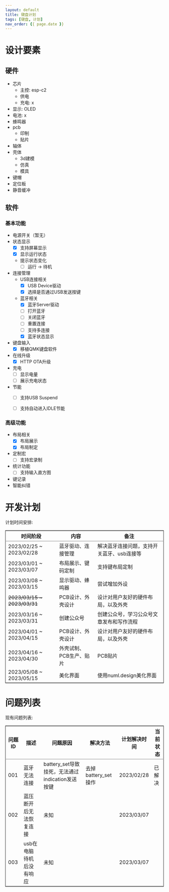 ```yaml
---
layout: default
title: 键盘计划
tags: [键盘, 计划]
nav_order: {{ page.date }}
---
```



# 设计要素


## 硬件

-   芯片
    -   主控: esp-c2
    -   供电
    -   充电: x
-   显示: OLED
-   电池: x
-   蜂鸣器
-   pcb
    -   印制
    -   贴片
-   轴体
-   壳体
    -   3d建模
    -   仿真
    -   模具
-   键帽
-   定位板
-   静音缓冲


## 软件


### 基本功能

-   电源开关（暂无）
-   状态显示
    -   [X] 支持屏幕显示
    -   [X] 显示运行状态
    -   提示状态变化
        -   [ ] 运行 -> 待机
-   连接管理
    -   USB连接相关
        -   [X] USB Device驱动
        -   [X] 选择是否通过USB发送按键
    -   蓝牙相关
        -   [X] 蓝牙Server驱动
        -   [ ] 打开蓝牙
        -   [ ] 关闭蓝牙
        -   [ ] 重置连接
        -   [ ] 支持多连接
        -   [X] 蓝牙状态显示
-   键盘输入
    -   [X] 移植QMK键盘软件
-   在线升级
    -   [X] HTTP OTA升级
-   充电
    -   [ ] 显示电量
    -   [ ] 展示充电状态
-   节能
    -   [ ] 支持USB Suspend
    -   [ ] 支持自动进入IDLE节能


### 高级功能

-   布局相关
    -   [X] 布局展示
    -   [X] 布局制定
-   定制宏
    -   [ ] 支持宏录制
-   统计功能
    -   [ ] 支持输入直方图
-   键记录
-   智能纠错


# 开发计划

计划时间安排:

<table border="2" cellspacing="0" cellpadding="6" rules="groups" frame="hsides">


<colgroup>
<col  class="org-left" />

<col  class="org-left" />

<col  class="org-left" />
</colgroup>
<thead>
<tr>
<th scope="col" class="org-left">时间阶段</th>
<th scope="col" class="org-left">内容</th>
<th scope="col" class="org-left">备注</th>
</tr>
</thead>

<tbody>
<tr>
<td class="org-left">2023/02/25 ~ 2023/02/28</td>
<td class="org-left">蓝牙驱动、连接管理</td>
<td class="org-left">解决蓝牙连接问题，支持开关蓝牙、usb连接等</td>
</tr>


<tr>
<td class="org-left">2023/03/01 ~ 2023/03/07</td>
<td class="org-left">布局展示、键码定制</td>
<td class="org-left">支持键布局定制</td>
</tr>


<tr>
<td class="org-left">2023/03/08 ~ 2023/03/15</td>
<td class="org-left">显示驱动、蜂鸣器</td>
<td class="org-left">尝试增加外设</td>
</tr>


<tr>
<td class="org-left"><del>2023/03/15 ~ 2023/03/31</del></td>
<td class="org-left">PCB设计、外壳设计</td>
<td class="org-left">设计对用户友好的硬件布局，以及外壳</td>
</tr>


<tr>
<td class="org-left">2023/03/16 ~ 2023/03/31</td>
<td class="org-left">创建公众号</td>
<td class="org-left">创建公众号，学习公众号文章发布和写作流程</td>
</tr>


<tr>
<td class="org-left">2023/04/01 ~ 2023/04/15</td>
<td class="org-left">PCB设计、外壳设计</td>
<td class="org-left">设计对用户友好的硬件布局，以及外壳</td>
</tr>


<tr>
<td class="org-left">2023/04/16 ~ 2023/04/30</td>
<td class="org-left">外壳试制、PCB生产、贴片</td>
<td class="org-left">PCB贴片</td>
</tr>


<tr>
<td class="org-left">2023/05/08 ~ 2023/05/15</td>
<td class="org-left">美化界面</td>
<td class="org-left">使用numl.design美化界面</td>
</tr>
</tbody>
</table>


# 问题列表

现有问题列表:

<table border="2" cellspacing="0" cellpadding="6" rules="groups" frame="hsides">


<colgroup>
<col  class="org-right" />

<col  class="org-left" />

<col  class="org-left" />

<col  class="org-left" />

<col  class="org-left" />

<col  class="org-left" />
</colgroup>
<thead>
<tr>
<th scope="col" class="org-right">问题ID</th>
<th scope="col" class="org-left">描述</th>
<th scope="col" class="org-left">问题原因</th>
<th scope="col" class="org-left">解决方法</th>
<th scope="col" class="org-left">计划解决时间</th>
<th scope="col" class="org-left">当前状态</th>
</tr>
</thead>

<tbody>
<tr>
<td class="org-right">001</td>
<td class="org-left">蓝牙无法连接</td>
<td class="org-left">battery_set导致挂死，无法通过indication发送按键</td>
<td class="org-left">去掉battery_set操作</td>
<td class="org-left">2023/02/28</td>
<td class="org-left">已解决</td>
</tr>


<tr>
<td class="org-right">002</td>
<td class="org-left">蓝压断开后无法恢复连接</td>
<td class="org-left">未知</td>
<td class="org-left">&#xa0;</td>
<td class="org-left">2023/03/07</td>
<td class="org-left">&#xa0;</td>
</tr>


<tr>
<td class="org-right">003</td>
<td class="org-left">usb在电脑待机后没有响应</td>
<td class="org-left">未知</td>
<td class="org-left">&#xa0;</td>
<td class="org-left">2023/03/07</td>
<td class="org-left">&#xa0;</td>
</tr>
</tbody>
</table>

